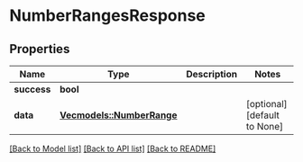 # NumberRangesResponse

## Properties
Name | Type | Description | Notes
------------ | ------------- | ------------- | -------------
**success** | **bool** |  | 
**data** | [**Vec<models::NumberRange>**](NumberRange.md) |  | [optional] [default to None]

[[Back to Model list]](../README.md#documentation-for-models) [[Back to API list]](../README.md#documentation-for-api-endpoints) [[Back to README]](../README.md)


